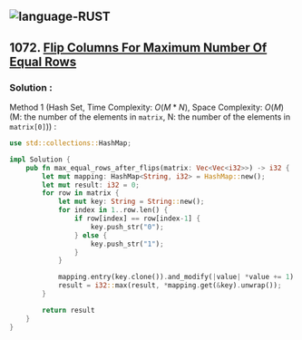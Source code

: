![language-RUST](https://img.shields.io/badge/RUST-8d4004?style=for-the-badge&logo=RUST)
---

## 1072. [Flip Columns For Maximum Number Of Equal Rows](https://leetcode.com/problems/flip-columns-for-maximum-number-of-equal-rows)

### Solution :

Method 1 (Hash Set, Time Complexity: $O(M*N)$, Space Complexity: $O(M)$ (M: the number of the elements in `matrix`, N: the number of the elements in `matrix[0]`)) :
```rust
use std::collections::HashMap;

impl Solution {
    pub fn max_equal_rows_after_flips(matrix: Vec<Vec<i32>>) -> i32 {
        let mut mapping: HashMap<String, i32> = HashMap::new();
        let mut result: i32 = 0;
        for row in matrix {
            let mut key: String = String::new();
            for index in 1..row.len() {
                if row[index] == row[index-1] {
                    key.push_str("0");
                } else {
                    key.push_str("1");
                }
            }

            mapping.entry(key.clone()).and_modify(|value| *value += 1).or_insert(1);
            result = i32::max(result, *mapping.get(&key).unwrap());
        }

        return result
    }
}
```
